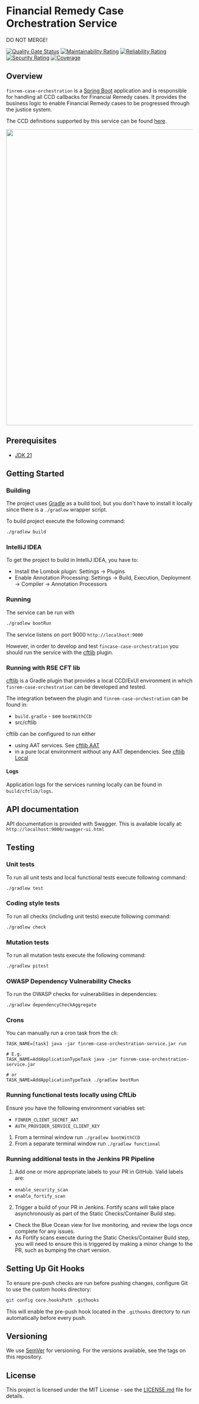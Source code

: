 # Financial Remedy Case Orchestration Service

DO NOT MERGE!

[![Quality Gate Status](https://sonarcloud.io/api/project_badges/measure?project=finrem-case-orchestration&metric=alert_status)](https://sonarcloud.io/summary/new_code?id=finrem-case-orchestration) [![Maintainability Rating](https://sonarcloud.io/api/project_badges/measure?project=finrem-case-orchestration&metric=sqale_rating)](https://sonarcloud.io/summary/new_code?id=finrem-case-orchestration) [![Reliability Rating](https://sonarcloud.io/api/project_badges/measure?project=finrem-case-orchestration&metric=reliability_rating)](https://sonarcloud.io/summary/new_code?id=finrem-case-orchestration) [![Security Rating](https://sonarcloud.io/api/project_badges/measure?project=finrem-case-orchestration&metric=security_rating)](https://sonarcloud.io/summary/new_code?id=finrem-case-orchestration) [![Coverage](https://sonarcloud.io/api/project_badges/measure?project=finrem-case-orchestration&metric=coverage)](https://sonarcloud.io/summary/new_code?id=finrem-case-orchestration)

## Overview
`finrem-case-orchestration` is a [Spring Boot](https://spring.io/projects/spring-boot) application and is responsible for handling all CCD callbacks
for Financial Remedy cases. It provides the business logic to enable Financial Remedy cases to be progressed through
the justice system.

The CCD definitions supported by this service can be found [here](https://github.com/hmcts/finrem-ccd-definitions).

<p align="center">
  <img src="https://raw.githubusercontent.com/hmcts/reform-api-docs/master/docs/c4/finrem/images/structurizr-finrem-overview.png" width="800"/>
</p>

## Prerequisites
- [JDK 21](https://openjdk.java.net/)

## Getting Started

### Building
The project uses [Gradle](https://gradle.org) as a build tool, but you don't have to install it locally since there is a
`./gradlew` wrapper script.

To build project execute the following command:

```bash
./gradlew build
```

### IntelliJ IDEA
To get the project to build in IntelliJ IDEA, you have to:

- Install the Lombok plugin: Settings -> Plugins
- Enable Annotation Processing: Settings -> Build, Execution, Deployment -> Compiler -> Annotation Processors

### Running
The service can be run with 
```bash
./gradlew bootRun
```
The service listens on port 9000 `http://localhost:9000`

However, in order to develop and test `fincase-case-orchestration` you should run the service with the
[cftlib](https://github.com/hmcts/rse-cft-lib) plugin.

### Running with RSE CFT lib
[cftlib](https://github.com/hmcts/rse-cft-lib) is a Gradle plugin that provides a local CCD/ExUI environment 
in which `finrem-case-orchestration` can be developed and tested.

The integration between the plugin and `finrem-case-orchestration` can be found in:
- `build.gradle` - see `bootWithCCD`
- src/cftlib

cftlib can be configured to run either
- using AAT services. See [cftlib AAT](docs/cftlib-aat.md)
- in a pure local environment without any AAT dependencies. See [cftlib Local](docs/cftlib-local.md)

#### Logs
Application logs for the services running locally can be found in `build/cftlib/logs`.

## API documentation
API documentation is provided with Swagger. This is available locally at: `http://localhost:9000/swagger-ui.html`

## Testing
### Unit tests
To run all unit tests and local functional tests execute following command:

```bash
./gradlew test
```

### Coding style tests
To run all checks (including unit tests) execute following command:

```bash
./gradlew check
```

### Mutation tests
To run all mutation tests execute the following command:

```bash
./gradlew pitest
```

### OWASP Dependency Vulnerability Checks
To run the OWASP checks for vulnerabilities in dependencies:

```bash
./gradlew dependencyCheckAggregate
```

### Crons
You can manually run a cron task from the cli:

```
TASK_NAME=[task] java -jar finrem-case-orchestration-service.jar run

# E.g.
TASK_NAME=AddApplicationTypeTask java -jar finrem-case-orchestration-service.jar

# or
TASK_NAME=AddApplicationTypeTask ./gradlew bootRun
```

### Running functional tests locally using CftLib
Ensure you have the following environment variables set:
- `FINREM_CLIENT_SECRET_AAT`
- `AUTH_PROVIDER_SERVICE_CLIENT_KEY`

1. From a terminal window run `./gradlew bootWithCCD`
2. From a separate terminal window run `./gradlew functional`

### Running additional tests in the Jenkins PR Pipeline
1. Add one or more appropriate labels to your PR in GitHub. Valid labels are:

- ```enable_security_scan```
- ```enable_fortify_scan```

2. Trigger a build of your PR in Jenkins.  Fortify scans will take place asynchronously as part of the Static Checks/Container Build step.
- Check the Blue Ocean view for live monitoring, and review the logs once complete for any issues.
- As Fortify scans execute during the Static Checks/Container Build step, you will need to ensure this is triggered by making a minor change to the PR, such as bumping the chart version.

## Setting Up Git Hooks

To ensure pre-push checks are run before pushing changes, configure Git to use the custom hooks directory:

```bash
git config core.hooksPath .githooks
```

This will enable the pre-push hook located in the `.githooks` directory to run automatically before every push.

## Versioning
We use [SemVer](http://semver.org/) for versioning.
For the versions available, see the tags on this repository.

## License
This project is licensed under the MIT License - see the [LICENSE.md](LICENSE.md) file for details.
